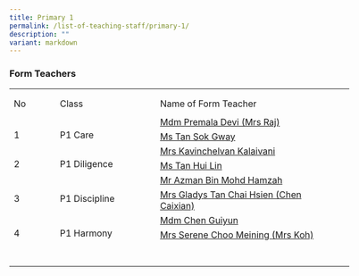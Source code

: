 ```yaml
---
title: Primary 1
permalink: /list-of-teaching-staff/primary-1/
description: ""
variant: markdown
---
```

### **Form Teachers**
<table style="border-collapse:
 collapse;width:457pt" width="610" cellspacing="0" cellpadding="0" border="0"><colgroup><col style="mso-width-source:userset;mso-width-alt:2742;width:56pt" width="75"> <col style="mso-width-source:userset;mso-width-alt:6582;width:135pt" width="180"> <col style="mso-width-source:userset;mso-width-alt:12982;width:266pt" width="355"></colgroup><tbody><tr style="mso-height-source:userset;height:5.25pt" height="7"><td style="height:5.25pt;width:56pt" width="75" class="xl66" height="7"></td><td style="width:135pt" width="180"></td><td style="width:266pt" width="355"></td></tr><tr style="mso-height-source:userset;height:30.75pt" height="41"><td style="height:30.75pt;width:56pt" width="75" class="xl68" height="41">No</td><td style="border-left:none;width:135pt" width="180" class="xl67">Class</td><td style="border-left:none;width:266pt" width="355" class="xl67">Name of Form Teacher</td></tr><tr style="height:15.75pt" height="21"><td style="height:31.5pt;width:56pt" width="75" class="xl69" height="42" rowspan="2">
<br>1</td><td class="xl71" rowspan="2">
<br>P1 Care</td><td style="border-top:none" class="xl72"><a href="mailto:premala_devi_kandasamy_a@moe.edu.sg">Mdm Premala Devi (Mrs Raj)
</a></td></tr><tr style="height:15.75pt" height="21"><td style="height:15.75pt;border-top:none" class="xl72" height="21">
<a href="mailto:tan_sok_gway@schools.gov.sg">Ms Tan Sok Gway
</a></td></tr><tr style="height:15.75pt" height="21"><td style="height:31.5pt;width:56pt" width="75" class="xl69" height="42" rowspan="2">
<br>2</td><td style="width:135pt" width="180" class="xl70" rowspan="2">
<br>P1 Diligence</td><td style="border-top:none" class="xl72"><a href="mailto:kavinchelvan_kalaivani@schools.gov.sg">Mrs Kavinchelvan Kalaivani
</a></td></tr><tr style="height:15.75pt" height="21"><td style="height:15.75pt;border-top:none" class="xl72" height="21">
<a href="mailto:tan_hui_lin_a@schools.gov.sg">Ms Tan Hui Lin 
</a></td></tr><tr style="height:15.75pt" height="21"><td style="height:31.5pt;width:56pt" width="75" class="xl69" height="42" rowspan="2">
<br>3</td><td style="width:135pt" width="180" class="xl70" rowspan="2">
<br>P1 Discipline</td><td style="border-top:none" class="xl72">
<a href="mailto:azman_mohamed_hamzah@schools.gov.sg">Mr Azman Bin Mohd Hamzah 
</a></td></tr><tr style="height:15.75pt" height="21"><td style="height:15.75pt;border-top:none" class="xl72" height="21">
<a href="mailto:tan_chai_hsien_gladys@schools.gov.sg">Mrs Gladys Tan Chai Hsien (Chen Caixian)</a></td></tr><tr style="height:15.75pt" height="21"><td style="height:31.5pt;width:56pt" width="75" class="xl69" height="42" rowspan="2">
<br>4</td><td style="width:135pt" width="180" class="xl70" rowspan="2">
<br>P1 Harmony</td><td style="border-top:none" class="xl72">
<a href="mailto:chen_guiyun@schools.gov.sg">Mdm Chen Guiyun
</a></td></tr><tr style="height:15.75pt" height="21"><td style="height:15.75pt;border-top:none" class="xl72" height="21">
<a href="mailto:choo_meining_serene@schools.gov.sg">Mrs Serene Choo Meining (Mrs Koh)
</a></td></tr><tr style="height:15.75pt" height="21"><td style="height:31.5pt;width:56pt" width="75" class="xl69" height="42" rowspan="2">
</td><td style="height:6.75pt" class="xl66" height="9"></td><td></td><td></td></tr></tbody></table>